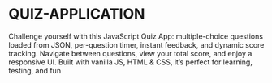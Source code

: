# QUIZ-APPLICATION
Challenge yourself with this JavaScript Quiz App: multiple-choice questions loaded from JSON, per-question timer, instant feedback, and dynamic score tracking. Navigate between questions, view your total score, and enjoy a responsive UI. Built with vanilla JS, HTML &amp; CSS, it’s perfect for learning, testing, and fun
